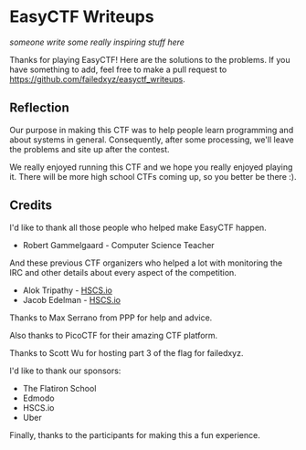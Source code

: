 # EasyCTF Writeups

*someone write some really inspiring stuff here*

Thanks for playing EasyCTF! Here are the solutions to the problems. If you have something to add, feel free to make a pull request to https://github.com/failedxyz/easyctf_writeups.

## Reflection

Our purpose in making this CTF was to help people learn programming and about systems in general. Consequently, after some processing, we'll leave the problems and site up after the contest.

We really enjoyed running this CTF and we hope you really enjoyed playing it. There will be more high school CTFs coming up, so you better be there :).

## Credits

I'd like to thank all those people who helped make EasyCTF happen.

* Robert Gammelgaard - Computer Science Teacher

And these previous CTF organizers who helped a lot with monitoring the IRC and other details about every aspect of the competition.

* Alok Tripathy - [HSCS.io](http://hscs.io)
* Jacob Edelman - [HSCS.io](http://hscs.io)

Thanks to Max Serrano from PPP for help and advice.

Also thanks to PicoCTF for their amazing CTF platform.

Thanks to Scott Wu for hosting part 3 of the flag for failedxyz.

I'd like to thank our sponsors:

* The Flatiron School
* Edmodo
* HSCS.io
* Uber

Finally, thanks to the participants for making this a fun experience.